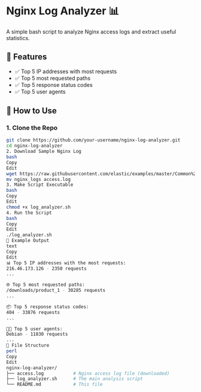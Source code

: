# Nginx Log Analyzer 📊

A simple bash script to analyze Nginx access logs and extract useful statistics.

## 🔧 Features

- ✅ Top 5 IP addresses with most requests
- ✅ Top 5 most requested paths
- ✅ Top 5 response status codes
- ✅ Top 5 user agents

## 🚀 How to Use

### 1. Clone the Repo

```bash
git clone https://github.com/your-username/nginx-log-analyzer.git
cd nginx-log-analyzer
2. Download Sample Nginx Log
bash
Copy
Edit
wget https://raw.githubusercontent.com/elastic/examples/master/Common%20Data%20Formats/nginx_logs/nginx_logs
mv nginx_logs access.log
3. Make Script Executable
bash
Copy
Edit
chmod +x log_analyzer.sh
4. Run the Script
bash
Copy
Edit
./log_analyzer.sh
📂 Example Output
text
Copy
Edit
📊 Top 5 IP addresses with the most requests:
216.46.173.126 - 2350 requests
...

🌐 Top 5 most requested paths:
/downloads/product_1 - 30285 requests
...

📦 Top 5 response status codes:
404 - 33876 requests
...

🧑‍💻 Top 5 user agents:
Debian - 11830 requests
...
📁 File Structure
perl
Copy
Edit
nginx-log-analyzer/
├── access.log           # Nginx access log file (downloaded)
├── log_analyzer.sh      # The main analysis script
└── README.md            # This file


